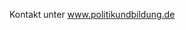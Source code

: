 

Kontakt unter www.politikundbildung.de

<!---
politikundbildung/politikundbildung is a ✨ special ✨ repository because its `README.md` (this file) appears on your GitHub profile.
You can click the Preview link to take a look at your changes.
--->
